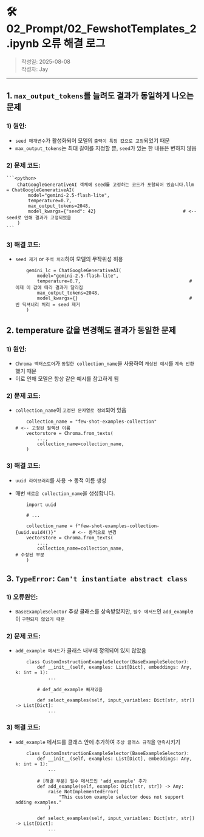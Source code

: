 # 🛠️ 02_Prompt/02_FewshotTemplates_2.ipynb 오류 해결 로그

> 작성일: 2025-08-08  
> 작성자: Jay  
---

## 1. `max_output_tokens`를 늘려도 결과가 동일하게 나오는 문제

### 1) 원인: 
- `seed 매개변수`가 활성화되어 모델의 `출력이 특정 값으로 고정`되었기 때문
- `max_output_tokens`는 최대 길이를 지정할 뿐, `seed`가 있는 한 내용은 변하지 않음

### 2) 문제 코드:

    ```<python>
        ChatGoogleGenerativeAI 객체에 seed를 고정하는 코드가 포함되어 있습니다.llm = ChatGoogleGenerativeAI(
            model="gemini-2.5-flash-lite",
            temperature=0.7,
            max_output_tokens=2048,
            model_kwargs={"seed": 42}                                # <-- seed로 인해 결과가 고정되었음
        )
    ```

### 3) 해결 코드:
- `seed 제거` or `주석 처리`하여 모델의 무작위성 허용

    ```<python>
        gemini_lc = ChatGoogleGenerativeAI(
            model="gemini-2.5-flash-lite",
            temperature=0.7,                                        # 이제 이 값에 따라 결과가 달라짐
            max_output_tokens=2048,
            model_kwargs={}                                         # 빈 딕셔너리 처리 = seed 제거
        )
    ```

## 2. temperature 값을 변경해도 결과가 동일한 문제

### 1) 원인: 
- `Chroma 벡터스토어`가 `동일한 collection_name`을 사용하여 `캐싱된 예시`를 `계속 반환`했기 때문
- 이로 인해 모델은 항상 같은 예시를 참고하게 됨
  
### 2) 문제 코드:
- `collection_name`이 `고정된 문자열로 정의`되어 있음

    ```<python>
        collection_name = "few-shot-examples-collection"                     # <-- 고정된 컬렉션 이름
        vectorstore = Chroma.from_texts(
            ...,
            collection_name=collection_name,
        )
    ```

### 3) 해결 코드:
- `uuid 라이브러리`를 사용 → 동적 이름 생성
- 매번 `새로운 collection_name`을 생성합니다.

    ```<python>
        import uuid

        # ...

        collection_name = f"few-shot-examples-collection-{uuid.uuid4()}"      # <-- 동적으로 변경
        vectorstore = Chroma.from_texts(
            ...,
            collection_name=collection_name,                                  # 수정된 부분
        )
    ``` 

## 3. `TypeError`: `Can't instantiate abstract class` 

### 1) 오류원인: 
- `BaseExampleSelector` 추상 클래스를 상속받았지만, `필수 메서드`인 `add_exampl`e이 `구현되지 않았기 때문`

### 2) 문제 코드:
- `add_example 메서드`가 클래스 내부에 정의되어 있지 않았음

    ```<python>
        class CustomInstructionExampleSelector(BaseExampleSelector):
            def __init__(self, examples: List[Dict], embeddings: Any, k: int = 1):
                ...

            # def_add_example 빠져있음

            def select_examples(self, input_variables: Dict[str, str]) -> List[Dict]:
                ...
    ```

### 3) 해결 코드:

- `add_example` 메서드를 클래스 안에 추가하여 `추상 클래스 규칙`을 `만족`시키기

    ```<python>
        class CustomInstructionExampleSelector(BaseExampleSelector):
            def __init__(self, examples: List[Dict], embeddings: Any, k: int = 1):
                ...

            # [해결 부분] 필수 메서드인 'add_example' 추가
            def add_example(self, example: Dict[str, str]) -> Any:
                raise NotImplementedError(
                    "This custom example selector does not support adding examples."
                )

            def select_examples(self, input_variables: Dict[str, str]) -> List[Dict]:
                ...
    ```
